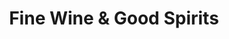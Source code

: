 ---
title: "Fine Wine & Good Spirits"
url: /brookhaven/fine-wine-and-good-spirits/
shop: alcohol
---